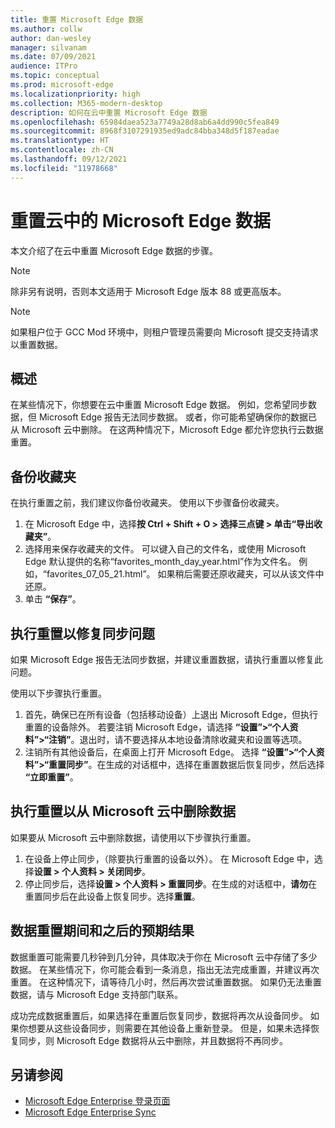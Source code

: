 ```yaml
---
title: 重置 Microsoft Edge 数据
ms.author: collw
author: dan-wesley
manager: silvanam
ms.date: 07/09/2021
audience: ITPro
ms.topic: conceptual
ms.prod: microsoft-edge
ms.localizationpriority: high
ms.collection: M365-modern-desktop
description: 如何在云中重置 Microsoft Edge 数据
ms.openlocfilehash: 65984daea523a7749a28d8ab6a4dd990c5fea849
ms.sourcegitcommit: 8968f3107291935ed9adc84bba348d5f187eadae
ms.translationtype: HT
ms.contentlocale: zh-CN
ms.lasthandoff: 09/12/2021
ms.locfileid: "11978668"
---
```

# <a name="reset-microsoft-edge-data-in-the-cloud"></a>重置云中的 Microsoft Edge 数据

本文介绍了在云中重置 Microsoft Edge 数据的步骤。

> [!NOTE]
> 除非另有说明，否则本文适用于 Microsoft Edge 版本 88 或更高版本。

> [!NOTE]
> 如果租户位于 GCC Mod 环境中，则租户管理员需要向 Microsoft 提交支持请求以重置数据。

## <a name="overview"></a>概述

在某些情况下，你想要在云中重置 Microsoft Edge 数据。 例如，您希望同步数据，但 Microsoft Edge 报告无法同步数据。 或者，你可能希望确保你的数据已从 Microsoft 云中删除。 在这两种情况下，Microsoft Edge 都允许您执行云数据重置。

## <a name="back-up-your-favorites"></a>备份收藏夹

在执行重置之前，我们建议你备份收藏夹。 使用以下步骤备份收藏夹。

1. 在 Microsoft Edge 中，选择**按 Ctrl + Shift + O > 选择三点键 > 单击“导出收藏夹”**。
2. 选择用来保存收藏夹的文件。 可以键入自己的文件名，或使用 Microsoft Edge 默认提供的名称“favorites_month_day_year.html”作为文件名。 例如，“favorites_07_05_21.html”。 如果稍后需要还原收藏夹，可以从该文件中还原。
3. 单击 **“保存”**。

## <a name="perform-a-reset-to-fix-a-synchronization-problem"></a>执行重置以修复同步问题

如果 Microsoft Edge 报告无法同步数据，并建议重置数据，请执行重置以修复此问题。

使用以下步骤执行重置。

1. 首先，确保已在所有设备（包括移动设备）上退出 Microsoft Edge，但执行重置的设备除外。 若要注销 Microsoft Edge，请选择 **“设置”>“个人资料”>“注销”**。退出时，请不要选择从本地设备清除收藏夹和设置等选项。
2. 注销所有其他设备后，在桌面上打开 Microsoft Edge。 选择 **“设置”>“个人资料”>“重置同步”**。在生成的对话框中，选择在重置数据后恢复同步，然后选择 **“立即重置”**。

## <a name="perform-a-reset-to-remove-your-data-from-microsofts-cloud"></a>执行重置以从 Microsoft 云中删除数据

如果要从 Microsoft 云中删除数据，请使用以下步骤执行重置。

1. 在设备上停止同步，（除要执行重置的设备以外）。  在 Microsoft Edge 中，选择**设置 > 个人资料 > 关闭同步**。  
2. 停止同步后，选择**设置 > 个人资料 > 重置同步**。在生成的对话框中，**请勿**在重置同步后在此设备上恢复同步。选择**重置**。

## <a name="what-to-expect-during-and-after-a-data-reset"></a>数据重置期间和之后的预期结果

数据重置可能需要几秒钟到几分钟，具体取决于你在 Microsoft 云中存储了多少数据。 在某些情况下，你可能会看到一条消息，指出无法完成重置，并建议再次重置。 在这种情况下，请等待几小时，然后再次尝试重置数据。 如果仍无法重置数据，请与 Microsoft Edge 支持部门联系。

成功完成数据重置后，如果选择在重置后恢复同步，数据将再次从设备同步。 如果你想要从这些设备同步，则需要在其他设备上重新登录。 但是，如果未选择恢复同步，则 Microsoft Edge 数据将从云中删除，并且数据将不再同步。

## <a name="see-also"></a>另请参阅

- [Microsoft Edge Enterprise 登录页面](https://aka.ms/EdgeEnterprise)
- [Microsoft Edge Enterprise Sync](microsoft-edge-enterprise-sync.md)
